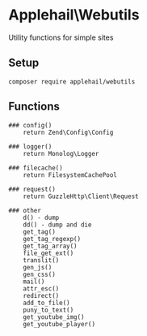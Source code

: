 # Applehail\Webutils

Utility functions for simple sites

## Setup

    composer require applehail/webutils

## Functions

    ### config()
        return Zend\Config\Config

    ### logger()
        return Monolog\Logger

    ### filecache()
        return FilesystemCachePool

    ### request()
        return GuzzleHttp\Client\Request

    ### other
        d() - dump
        dd() - dump and die
        get_tag()
        get_tag_regexp()
        get_tag_array()
        file_get_ext()
        translit()
        gen_js()
        gen_css()
        mail()
        attr_esc()
        redirect()
        add_to_file()
        puny_to_text()
        get_youtube_img()
        get_youtube_player()


